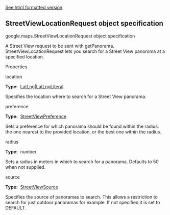 [See html formatted version](https://huasofoundries.github.io/google-maps-documentation/StreetViewLocationRequest.html)


StreetViewLocationRequest object specification
----------------------------------------------

google.maps.StreetViewLocationRequest object specification

A Street View request to be sent with getPanorama. StreetViewLocationRequest lets you search for a Street View panoroma at a specified location.

Properties

location

**Type:**  [LatLng](https://github.com/amenadiel/google-maps-documentation/blob/master/docs/LatLng.md)|[LatLngLiteral](https://github.com/amenadiel/google-maps-documentation/blob/master/docs/LatLngLiteral.md)

Specifies the location where to search for a Street View panorama.

preference

**Type:**  [StreetViewPreference](https://github.com/amenadiel/google-maps-documentation/blob/master/docs/StreetViewPreference.md)

Sets a preference for which panorama should be found within the radius: the one nearest to the provided location, or the best one within the radius.

radius

**Type:**  number

Sets a radius in meters in which to search for a panorama. Defaults to 50 when not supplied.

source

**Type:**  [StreetViewSource](https://github.com/amenadiel/google-maps-documentation/blob/master/docs/StreetViewSource.md)

Specifies the source of panoramas to search. This allows a restriction to search for just outdoor panoramas for example. If not specified it is set to DEFAULT.